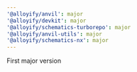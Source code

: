 ```yaml
---
'@alloyify/anvil': major
'@alloyify/devkit': major
'@alloyify/schematics-turborepo': major
'@alloyify/anvil-utils': major
'@alloyify/schematics-nx': major
---
```


First major version
